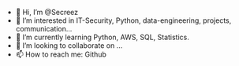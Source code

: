 - 👋 Hi, I’m @Secreez
- 👀 I’m interested in IT-Security, Python, data-engineering, projects, communication...
- 🌱 I’m currently learning Python, AWS, SQL, Statistics.
- 💞️ I’m looking to collaborate on ...
- 📫 How to reach me: Github

<!---
Secreez/Secreez is a ✨ special ✨ repository because its `README.md` (this file) appears on your GitHub profile.
You can click the Preview link to take a look at your changes.
--->
